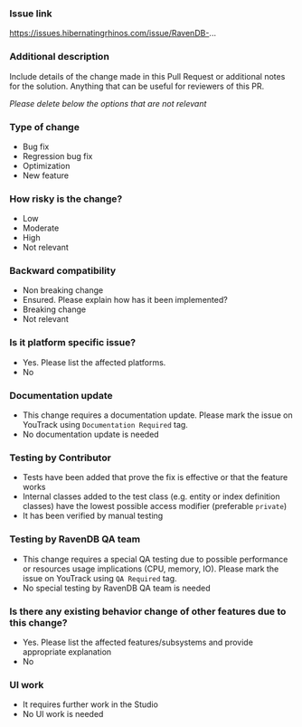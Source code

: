 ### Issue link

https://issues.hibernatingrhinos.com/issue/RavenDB-...

### Additional description

Include details of the change made in this Pull Request or additional notes for the solution. Anything that can be useful for reviewers of this PR.

_Please delete below the options that are not relevant_

### Type of change

- Bug fix
- Regression bug fix
- Optimization
- New feature

### How risky is the change?

- Low 
- Moderate 
- High
- Not relevant

### Backward compatibility

- Non breaking change
- Ensured. Please explain how has it been implemented?
- Breaking change
- Not relevant

### Is it platform specific issue?

- Yes. Please list the affected platforms.
- No

### Documentation update

- This change requires a documentation update. Please mark the issue on YouTrack using `Documentation Required` tag.
- No documentation update is needed 

### Testing by Contributor

- Tests have been added that prove the fix is effective or that the feature works
 - Internal classes added to the test class (e.g. entity or index definition classes) have the lowest possible access modifier (preferable `private`) 
- It has been verified by manual testing

### Testing by RavenDB QA team

- This change requires a special QA testing due to possible performance or resources usage implications (CPU, memory, IO). Please mark the issue on YouTrack using `QA Required` tag.
- No special testing by RavenDB QA team is needed

### Is there any existing behavior change of other features due to this change?

- Yes. Please list the affected features/subsystems and provide appropriate explanation
- No

### UI work

- It requires further work in the Studio
- No UI work is needed
